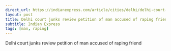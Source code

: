 ```yaml
---
direct_url: https://indianexpress.com/article/cities/delhi/delhi-court-junks-review-petition-of-man-accused-of-raping-friend-8303463/
layout: post
title: Delhi court junks review petition of man accused of raping friend
subtitle: Indian Express
tags: [man, raping]
---
```


Delhi court junks review petition of man accused of raping friend
